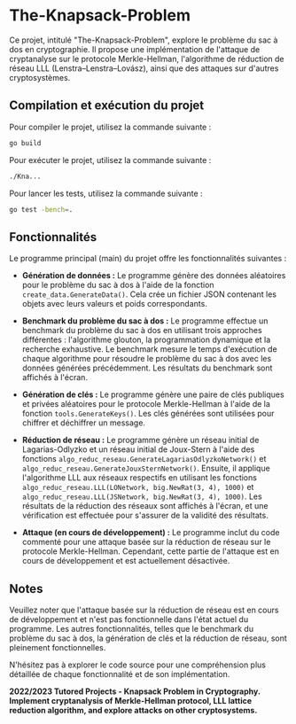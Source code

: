 # The-Knapsack-Problem 

Ce projet, intitulé "The-Knapsack-Problem", explore le problème du sac à dos en cryptographie. Il propose une implémentation de l'attaque de cryptanalyse sur le protocole Merkle-Hellman, l'algorithme de réduction de réseau LLL (Lenstra–Lenstra–Lovász), ainsi que des attaques sur d'autres cryptosystèmes.

## Compilation et exécution du projet

Pour compiler le projet, utilisez la commande suivante :
```bash
go build
```

Pour exécuter le projet, utilisez la commande suivante :
```bash
./Kna...
```

Pour lancer les tests, utilisez la commande suivante :
```bash
go test -bench=.
```
## Fonctionnalités

Le programme principal (main) du projet offre les fonctionnalités suivantes :

- **Génération de données :** Le programme génère des données aléatoires pour le problème du sac à dos à l'aide de la fonction `create_data.GenerateData()`. Cela crée un fichier JSON contenant les objets avec leurs valeurs et poids correspondants.

- **Benchmark du problème du sac à dos :** Le programme effectue un benchmark du problème du sac à dos en utilisant trois approches différentes : l'algorithme glouton, la programmation dynamique et la recherche exhaustive. Le benchmark mesure le temps d'exécution de chaque algorithme pour résoudre le problème du sac à dos avec les données générées précédemment. Les résultats du benchmark sont affichés à l'écran.

- **Génération de clés :** Le programme génère une paire de clés publiques et privées aléatoires pour le protocole Merkle-Hellman à l'aide de la fonction `tools.GenerateKeys()`. Les clés générées sont utilisées pour chiffrer et déchiffrer un message.

- **Réduction de réseau :** Le programme génère un réseau initial de Lagarias-Odlyzko et un réseau initial de Joux-Stern à l'aide des fonctions `algo_reduc_reseau.GenerateLagariasOdlyzkoNetwork()` et `algo_reduc_reseau.GenerateJouxSternNetwork()`. Ensuite, il applique l'algorithme LLL aux réseaux respectifs en utilisant les fonctions `algo_reduc_reseau.LLL(LONetwork, big.NewRat(3, 4), 1000)` et `algo_reduc_reseau.LLL(JSNetwork, big.NewRat(3, 4), 1000)`. Les résultats de la réduction des réseaux sont affichés à l'écran, et une vérification est effectuée pour s'assurer de la validité des résultats.

- **Attaque (en cours de développement) :** Le programme inclut du code commenté pour une attaque basée sur la réduction de réseau sur le protocole Merkle-Hellman. Cependant, cette partie de l'attaque est en cours de développement et est actuellement désactivée.

## Notes

Veuillez noter que l'attaque basée sur la réduction de réseau est en cours de développement et n'est pas fonctionnelle dans l'état actuel du programme. Les autres fonctionnalités, telles que le benchmark du problème du sac à dos, la génération de clés et la réduction de réseau, sont pleinement fonctionnelles.

N'hésitez pas à explorer le code source pour une compréhension plus détaillée de chaque fonctionnalité et de son implémentation.

**2022/2023 Tutored Projects - Knapsack Problem in Cryptography. Implement cryptanalysis of Merkle-Hellman protocol, LLL lattice reduction algorithm, and explore attacks on other cryptosystems.**
